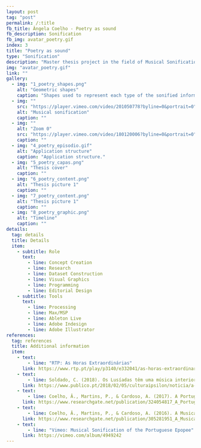 ```yaml
---
layout: post
tag: "post"
permalink: /:title
fb_title: Ângela Coelho - Poetry as sound
fb_description: Sonification
fb_img: avatar_poetry.gif
index: 3
title: "Poetry as sound"
type: "Sonification"
description: "Master thesis project in the field of Musical Sonification which consists of an application that maps the poem <i>Os Lusíadas</i> by Luís de Camões into sounds. The application presents two main features: the sound that gives the information of the poem and a visual component that works as a label. The main goal was to create a new approach to analyse poetry - in this case <i>Os Lusíadas</i> - through sound that reflects its structure, story and rhyme characteristics. The development of this project implied  some research on  the Sonification field, the analysis of the poem and the construction of the application, from the graphical approach to the programing development. It was also created a physical artefact that documented the process and the results obtained after research."
img: "avatar_poetry.gif"
link: ""
gallery:
  - img: "1_poetry_shapes.png"
    alt: "Geometric shapes"
    caption: "Shapes used to represent each type of the sonified information"
  - img: ""
    src: "https://player.vimeo.com/video/201050778?byline=0&portrait=0"
    alt: "Musical sonification"
    caption: ""
  - img: ""
    alt: "Zoom 0"
    src: "https://player.vimeo.com/video/180120006?byline=0&portrait=0"
    caption: ""
  - img: "4_poetry_episodio.gif"
    alt: "Application structure"
    caption: "Application structure."
  - img: "5_poetry_capas.png"
    alt: "Thesis cover"
    caption: ""
  - img: "6_poetry_content.png"
    alt: "Thesis picture 1"
    caption: ""
  - img: "7_poetry_content.png"
    alt: "Thesis picture 1"
    caption: ""
  - img: "8_poetry_graphic.png"
    alt: "Timeline"
    caption: ""
details:
  tag: details
  title: Details
  item:
    - subtitle: Role
      text:
        - line: Concept Creation
        - line: Research
        - line: Dataset Construction
        - line: Visual Graphics
        - line: Programming
        - line: Editorial Design
    - subtitle: Tools
      text:
        - line: Processing
        - line: Max/MSP
        - line: Ableton Live
        - line: Adobe Indesign
        - line: Adobe Illustrator
references:
  tag: references
  title: Additional information
  item:
    - text:
        - line: "RTP: As Horas Extraordinárias"
      link: https://www.rtp.pt/play/p3140/e332041/as-horas-extraordinarias
    - text:
        - line: Soldado, C. (2018). Os Lusíadas têm uma música interior – e o Twitter também. <i>Ípsilon</i>.
      link: https://www.publico.pt/2018/02/05/culturaipsilon/noticia/a-que-soam-os-lusiadas-quando-sao-traduzidos-para-musica-1801951
    - text:
        - line: Coelho, Â., Martins, P., & Cardoso, A. (2017). A Portuguese Epopee Seen Through Sound. Paper presented at the xCoAx Conference, Porto, Portugal.
      link: https://www.researchgate.net/publication/324054817_A_Portuguese_Epopee_Seen_Through_Sound
    - text:
        - line: Coelho, Â., Martins, P., & Cardoso, A. (2016). A Musical Sonification of the Portuguese Epopee. Paper presented at the Workshop on Musical Metacreation (MUME), Paris, France.
      link: https://www.researchgate.net/publication/305281951_A_Musical_Sonification_of_the_Portuguese_Epopee
    - text:
        - line: "Vimeo: Musical Sonification of the Portuguese Epopee"
      link: https://vimeo.com/album/4949242
---
```

